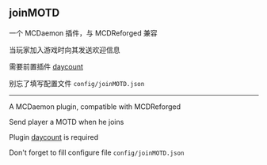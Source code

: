 joinMOTD
---------

一个 MCDaemon 插件，与 MCDReforged 兼容

当玩家加入游戏时向其发送欢迎信息

需要前置插件 [daycount](https://github.com/TISUnion/daycount)

别忘了填写配置文件 `config/joinMOTD.json`

-----

A MCDaemon plugin, compatible with MCDReforged

Send player a MOTD when he joins

Plugin [daycount](https://github.com/TISUnion/daycount) is required

Don't forget to fill configure file `config/joinMOTD.json`
